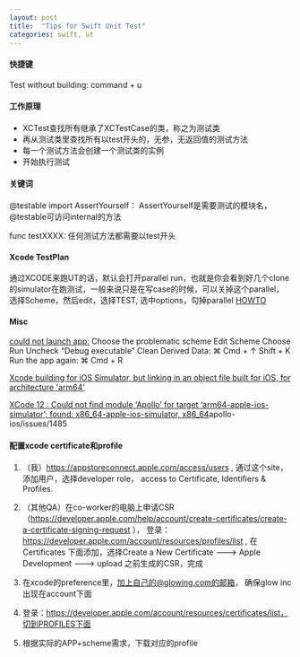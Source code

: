 ```yaml
---
layout: post
title:  "Tips for Swift Unit Test"
categories: swift, ut
---
```



#### 快捷键
Test without building: command + u


#### 工作原理
- XCTest查找所有继承了XCTestCase的类，称之为测试类
- 再从测试类里查找所有以test开头的，无参，无返回值的测试方法
- 每一个测试方法会创建一个测试类的实例
- 开始执行测试







#### 关键词
@testable import AssertYourself： AssertYourself是需要测试的模块名， @testable可访问internal的方法

func testXXXX: 任何测试方法都需要以test开头



#### Xcode TestPlan
通过XCODE来跑UT的话，默认会打开parallel run，也就是你会看到好几个clone的simulator在跑测试，一般来说只是在写case的时候，可以关掉这个parallel， 选择Scheme，然后edit，选择TEST, 选中options，勾掉parallel
[HOWTO](https://benoitpasquier.com/advanced-testing-tips-xcode/)



#### Misc 
[could not launch app:](https://rick38yip.medium.com/xcode-could-not-launch-your-app-failed-to-get-the-task-for-process-537-a4dda4de99ae)
Choose the problematic scheme
Edit Scheme
Choose Run
Uncheck “Debug executable”
Clean Derived Data: ⌘ Cmd + ↑ Shift + K
Run the app again: ⌘ Cmd + R

[Xcode building for iOS Simulator, but linking in an object file built for iOS, for architecture 'arm64'](https://stackoverflow.com/questions/63607158/xcode-building-for-ios-simulator-but-linking-in-an-object-file-built-for-ios-f)


[XCode 12 : Could not find module ‘Apollo’ for target ‘arm64-apple-ios-simulator’; found: x86_64-apple-ios-simulator, x86_64](https://github.com/apollographql/)apollo-ios/issues/1485



#### 配置xcode certificate和profile
1. （我）https://appstoreconnect.apple.com/access/users , 通过这个site，添加用户，选择developer role， access to Certificate, Identifiers & Profiles.
2. （其他QA）在co-worker的电脑上申请CSR（https://developer.apple.com/help/account/create-certificates/create-a-certificate-signing-request ）， 登录：https://developer.apple.com/account/resources/profiles/list , 在Certificates 下面添加，选择Create a New Certificate ---> Apple Development ---> upload 之前生成的CSR，完成

3. 在xcode的preference里，加上自己的@glowing.com的邮箱， 确保glow inc出现在account下面
4. 登录：https://developer.apple.com/account/resources/certificates/list，切到PROFILES下面
5. 根据实际的APP+scheme需求，下载对应的profile
